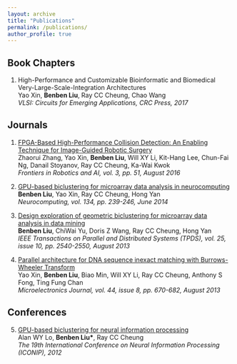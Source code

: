 ```yaml
---
layout: archive
title: "Publications"
permalink: /publications/
author_profile: true
---
```


## Book Chapters

1. High-Performance and Customizable Bioinformatic and Biomedical Very-Large-Scale-Integration Architectures  
Yao Xin, **Benben Liu**, Ray CC Cheung, Chao Wang  
*VLSI: Circuits for Emerging Applications, CRC Press, 2017*

## Journals

1. [FPGA-Based High-Performance Collision Detection: An Enabling Technique for Image-Guided Robotic Surgery](https://www.frontiersin.org/articles/10.3389/frobt.2016.00051/full)  
Zhaorui Zhang, Yao Xin, **Benben Liu**, Will XY Li, Kit-Hang Lee, Chun-Fai Ng, Danail Stoyanov, Ray CC Cheung, Ka-Wai Kwok  
*Frontiers in Robotics and AI, vol. 3, pp. 51, August 2016*

2. [GPU-based biclustering for microarray data analysis in neurocomputing](https://www.sciencedirect.com/science/article/abs/pii/S0925231214001064)  
**Benben Liu**, Yao Xin, Ray CC Cheung, Hong Yan  
*Neurocomputing, vol. 134, pp. 239-246, June 2014*

3. [Design exploration of geometric biclustering for microarray data analysis in data mining](https://ieeexplore.ieee.org/abstract/document/6579602)  
**Benben Liu**, ChiWai Yu, Doris Z Wang, Ray CC Cheung, Hong Yan  
*IEEE Transactions on Parallel and Distributed Systems (TPDS), vol. 25, issue 10, pp. 2540-2550, August 2013*

4. [Parallel architecture for DNA sequence inexact matching with Burrows-Wheeler Transform](https://www.sciencedirect.com/science/article/abs/pii/S0026269213001225)  
Yao Xin, **Benben Liu**, Biao Min, Will XY Li, Ray CC Cheung, Anthony S Fong, Ting Fung Chan  
*Microelectronics Journal, vol. 44, issue 8, pp. 670-682, August 2013*

## Conferences

5. [GPU-based biclustering for neural information processing](https://link.springer.com/chapter/10.1007/978-3-642-34500-5_17)  
Alan WY Lo, **Benben Liu\***, Ray CC Cheung  
*The 19th International Conference on Neural Information Processing (ICONIP), 2012*
